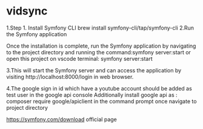 # vidsync

1.Step 1. Install Symfony CLI
	brew install symfony-cli/tap/symfony-cli
2.Run the Symfony application

Once the installation is complete, run the Symfony application by navigating to the project directory and running the command:symfony server:start or open this project on vscode
terminal: symfony server:start

3.This will start the Symfony server and can access the application by visiting http://localhost:8000/login in web browser.

4.The google sign in id which have a youtube account should be added as test user in the google api console
Additionally install google api as : composer require google/apiclient in the command prompt once navigate to project directory

https://symfony.com/download official page
